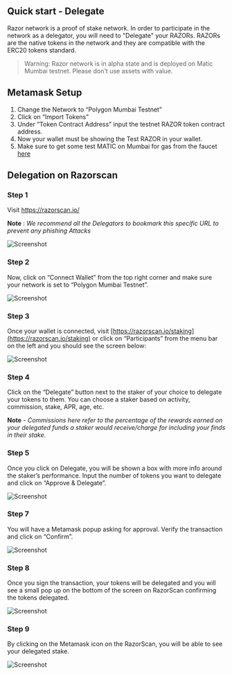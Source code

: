 ## Quick start - Delegate

Razor network is a proof of stake network. In order to participate in the network as a delegator, you will need to "Delegate" your RAZORs. RAZORs are the native tokens in the network and they are compatible with the ERC20 tokens standard.

> Warning: Razor network is in alpha state and is deployed on Matic Mumbai testnet. Please don't use assets with value.

## Metamask Setup

1. Change the Network to “Polygon Mumbai Testnet” 
2. Click on “Import Tokens” 
3. Under “Token Contract Address” input the testnet RAZOR token contract address.
4. Now your wallet must be showing the Test RAZOR in your wallet.
5. Make sure to get some test MATIC on Mumbai for gas from the faucet [here](https://faucet.polygon.technology/)


## Delegation on Razorscan

### Step 1

 Visit <https://razorscan.io/>

 **Note** : *We recommend all the Delegators to bookmark this specific URL to prevent any phishing Attacks*

![Screenshot](img/1.png)

### Step 2
 Now, click on “Connect Wallet” from the top right corner and make sure your network is set to “Polygon Mumbai Testnet”.

![Screenshot](img/2.png)

### Step 3
 Once your wallet is connected, visit [https://razorscan.io/staking](https://razorscan.io/staking) or click on “Participants” from the menu bar on the left and you should see the screen below: 

![Screenshot](img/3.png)

### Step 4
 Click on the “Delegate” button next to the staker of your choice to delegate your tokens to them. You can choose a staker based on activity, commission, stake, APR, age, etc.

**Note** - *Commissions here refer to the percentage of the rewards earned on your delegated funds a staker would receive/charge for including your finds in their stake.*

### Step 5
 Once you click on Delegate, you will be shown a box with more info around the staker’s performance. Input the number of tokens you want to delegate and click on “Approve & Delegate”.

![Screenshot](img/4.png)

### Step 7

 You will have a Metamask popup asking for approval. Verify the transaction and click on “Confirm”.

![Screenshot](img/5.png)

### Step 8

 Once you sign the transaction, your tokens will be delegated and you will see a small pop up on the bottom of the screen on RazorScan confirming the tokens delegated.

![Screenshot](img/6.png)

### Step 9

 By clicking on the Metamask icon on the RazorScan, you will be able to see your delegated stake. 

![Screenshot](img/7.png)

